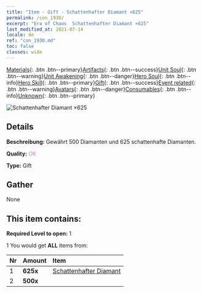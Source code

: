 ```yaml
---
title: "Item - Gift - Schattenhafter Diamant ×625"
permalink: /con_1930/
excerpt: "Era of Chaos  Schattenhafter Diamant ×625"
last_modified_at: 2021-07-14
locale: de
ref: "con_1930.md"
toc: false
classes: wide
---
```

 [Materials](/ItemsDE/){: .btn .btn--primary}[Artifacts](/ItemsDE/Artifacts/){: .btn .btn--success}[Unit Soul](/ItemsDE/UnitSoul/){: .btn .btn--warning}[Unit Awakening](/ItemsDE/UnitAwakening/){: .btn .btn--danger}[Hero Soul](/ItemsDE/HeroSoul/){: .btn .btn--info}[Hero Skill](/ItemsDE/HeroSkill/){: .btn .btn--primary}[Gift](/ItemsDE/Gift/){: .btn .btn--success}[Event related](/ItemsDE/Events/){: .btn .btn--warning}[Avatars](/ItemsDE/Avatars/){: .btn .btn--danger}[Consumables](/ItemsDE/Consumables/){: .btn .btn--info}[Unknown](/ItemsDE/Unknown/){: .btn .btn--primary}

 ![Schattenhafter Diamant ×625](/images/t/i_10040.png)

## Details
 **Beschreibung:** Gewährt 500 Diamanten und 625 schattenhafte Diamanten.

 **Quality:** <span style="color: #DA70D6">OK</span>

 **Type:** Gift

## Gather

  None

## This item contains:

 **Required Level to open:** 1

 1 You would get **ALL** items  from:

  | Nr | Amount |     Item    |
  |:---|:-------|:------------|
  | 1 |  **625x** | [Schattenhafter Diamant](/ItemsDE/con_554/) |  | 
  | 2 |  **500x** | <i class="fas fa-gem"/> |  | 
